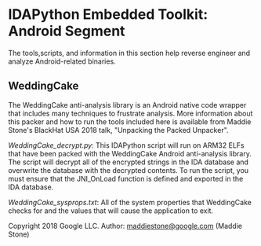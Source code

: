 # IDAPython Embedded Toolkit: Android Segment

The tools,scripts, and information in this section help reverse engineer
and analyze Android-related binaries. 

## WeddingCake
The WeddingCake anti-analysis library is an Android native code wrapper 
that includes many techniques to frustrate analysis. More information 
about this packer and how to run the tools included here is available
from Maddie Stone's BlackHat USA 2018 talk, "Unpacking the Packed Unpacker".

*WeddingCake_decrypt.py*: This IDAPython script will run on ARM32 ELFs
that have been packed with the WeddingCake Android anti-analysis library.
The script will decrypt all of the encrypted strings in the IDA database
and overwrite the database with the decrypted contents. To run the script,
you must ensure that the JNI_OnLoad function is defined and exported in 
the IDA database. 

*WeddingCake_sysprops.txt*: All of the system properties that WeddingCake
checks for and the values that will cause the application to exit.

Copyright 2018 Google LLC.
Author: maddiestone@google.com (Maddie Stone)

